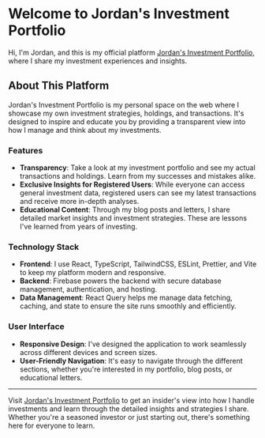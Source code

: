 # Welcome to Jordan's Investment Portfolio

Hi, I'm Jordan, and this is my official platform [Jordan's Investment Portfolio](https://jordanip.com), where I share my investment experiences and insights.

## About This Platform

Jordan's Investment Portfolio is my personal space on the web where I showcase my own investment strategies, holdings, and transactions. It's designed to inspire and educate you by providing a transparent view into how I manage and think about my investments.

### Features

- **Transparency**: Take a look at my investment portfolio and see my actual transactions and holdings. Learn from my successes and mistakes alike.
- **Exclusive Insights for Registered Users**: While everyone can access general investment data, registered users can see my latest transactions and receive more in-depth analyses.
- **Educational Content**: Through my blog posts and letters, I share detailed market insights and investment strategies. These are lessons I've learned from years of investing.

### Technology Stack

- **Frontend**: I use React, TypeScript, TailwindCSS, ESLint, Prettier, and Vite to keep my platform modern and responsive.
- **Backend**: Firebase powers the backend with secure database management, authentication, and hosting.
- **Data Management**: React Query helps me manage data fetching, caching, and state to ensure the site runs smoothly and efficiently.

### User Interface

- **Responsive Design**: I've designed the application to work seamlessly across different devices and screen sizes.
- **User-Friendly Navigation**: It's easy to navigate through the different sections, whether you're interested in my portfolio, blog posts, or educational letters.

---

Visit [Jordan's Investment Portfolio](https://jordanip.com) to get an insider's view into how I handle investments and learn through the detailed insights and strategies I share. Whether you're a seasoned investor or just starting out, there's something here for everyone to learn.
